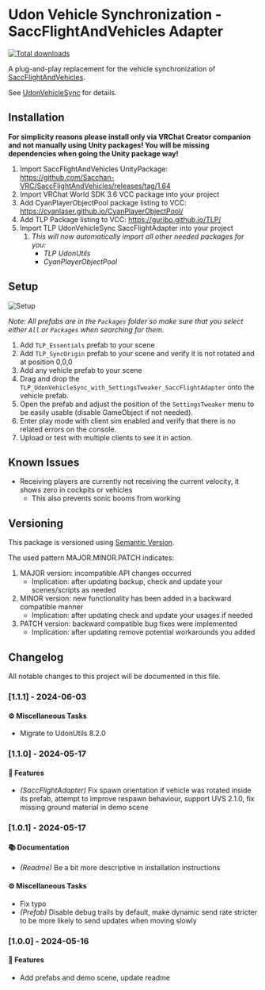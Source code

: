 # Udon Vehicle Synchronization - SaccFlightAndVehicles Adapter

[![Total downloads](https://img.shields.io/github/downloads/Guribo/UdonVehicleSyncSaccFlightAdapter/total?style=flat-square&logo=appveyor)](https://github.com/Guribo/UdonVehicleSyncSaccFlightAdapter/releases)

A plug-and-play replacement for the vehicle synchronization of [SaccFlightAndVehicles](https://github.com/Sacchan-VRC/SaccFlightAndVehicles).

See [UdonVehicleSync](https://github.com/Guribo/UdonVehicleSync) for details.

## Installation

**For simplicity reasons please install only via VRChat Creator companion and not manually using Unity packages! You will be missing dependencies when going the Unity package way!**

1. Import SaccFlightAndVehicles UnityPackage: https://github.com/Sacchan-VRC/SaccFlightAndVehicles/releases/tag/1.64
2. Import VRChat World SDK 3.6 VCC package into your project
3. Add CyanPlayerObjectPool package listing to VCC: https://cyanlaser.github.io/CyanPlayerObjectPool/
4. Add TLP Package listing to VCC: https://guribo.github.io/TLP/
5. Import TLP UdonVehicleSync SaccFlightAdapter into your project
   1. *This will now automatically import all other needed packages for you:*
      - *TLP UdonUtils*
      - *CyanPlayerObjectPool*

## Setup

![Setup](.Readme/UVS_Setup.gif)

*Note: All prefabs are in the `Packages` folder so make sure that you select either `All` or `Packages` when searching for them.*

1. Add `TLP_Essentials` prefab to your scene
2. Add `TLP_SyncOrigin` prefab to your scene and verify it is not rotated and at position 0,0,0
3. Add any vehicle prefab to your scene
4. Drag and drop the `TLP_UdonVehicleSync_with_SettingsTweaker_SaccFlightAdapter` onto the vehicle prefab.
5. Open the prefab and adjust the position of the `SettingsTweaker` menu to be easily usable (disable GameObject if not needed).
6. Enter play mode with client sim enabled and verify that there is no related errors on the console.
7. Upload or test with multiple clients to see it in action.

## Known Issues

- Receiving players are currently not receiving the current velocity, it shows zero in cockpits or vehicles
  - This also prevents sonic booms from working

## Versioning

This package is versioned using [Semantic Version](https://semver.org/).

The used pattern MAJOR.MINOR.PATCH indicates:

1. MAJOR version: incompatible API changes occurred
    - Implication: after updating backup, check and update your scenes/scripts as needed
2. MINOR version: new functionality has been added in a backward compatible manner
    - Implication: after updating check and update your usages if needed
3. PATCH version: backward compatible bug fixes were implemented
    - Implication: after updating remove potential workarounds you added

## Changelog

All notable changes to this project will be documented in this file.

### [1.1.1] - 2024-06-03

#### ⚙️ Miscellaneous Tasks

- Migrate to UdonUtils 8.2.0

### [1.1.0] - 2024-05-17

#### 🚀 Features

- *(SaccFlightAdapter)* Fix spawn orientation if vehicle was rotated inside its prefab, attempt to improve respawn behaviour, support UVS 2.1.0, fix missing ground material in demo scene

### [1.0.1] - 2024-05-17

#### 📚 Documentation

- *(Readme)* Be a bit more descriptive in installation instructions

#### ⚙️ Miscellaneous Tasks

- Fix typo
- *(Prefab)* Disable debug trails by default, make dynamic send rate stricter to be more likely to send updates when moving slowly

### [1.0.0] - 2024-05-16

#### 🚀 Features

- Add prefabs and demo scene, update readme

<!-- generated by git-cliff -->
